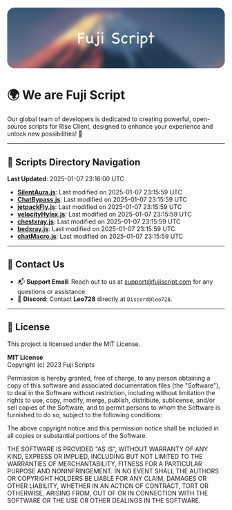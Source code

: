 ![Banner](.github/b.webp)

# 🌍 **We are Fuji Script**

Our global team of developers is dedicated to creating powerful, open-source scripts for Rise Client, designed to enhance your experience and unlock new possibilities! 🌟

---
<!-- SCRIPTS_NAVIGATION_START -->
## 📂 **Scripts Directory Navigation**

**Last Updated**: 2025-01-07 23:16:00 UTC

- **[SilentAura.js](scripts/SilentAura.js)**: Last modified on 2025-01-07 23:15:59 UTC
- **[ChatBypass.js](scripts/ChatBypass.js)**: Last modified on 2025-01-07 23:15:59 UTC
- **[jetpackFly.js](scripts/jetpackFly.js)**: Last modified on 2025-01-07 23:15:59 UTC
- **[velocityHylex.js](scripts/velocityHylex.js)**: Last modified on 2025-01-07 23:15:59 UTC
- **[chestxray.js](scripts/chestxray.js)**: Last modified on 2025-01-07 23:15:59 UTC
- **[bedxray.js](scripts/bedxray.js)**: Last modified on 2025-01-07 23:15:59 UTC
- **[chatMacro.js](scripts/chatMacro.js)**: Last modified on 2025-01-07 23:15:59 UTC

<!-- SCRIPTS_NAVIGATION_END -->

---

## 💬 **Contact Us**  
- 📬 **Support Email**: Reach out to us at [support@fujiscript.com](mailto:support@fujiscript.com) for any questions or assistance.  
- 💬 **Discord**: Contact **Leo728** directly at `Discord@leo728`.

---

## 📜 **License**

This project is licensed under the MIT License.  

**MIT License**  
Copyright (c) 2023 Fuji Scripts  

Permission is hereby granted, free of charge, to any person obtaining a copy of this software and associated documentation files (the "Software"), to deal in the Software without restriction, including without limitation the rights to use, copy, modify, merge, publish, distribute, sublicense, and/or sell copies of the Software, and to permit persons to whom the Software is furnished to do so, subject to the following conditions:  

The above copyright notice and this permission notice shall be included in all copies or substantial portions of the Software.  

THE SOFTWARE IS PROVIDED "AS IS", WITHOUT WARRANTY OF ANY KIND, EXPRESS OR IMPLIED, INCLUDING BUT NOT LIMITED TO THE WARRANTIES OF MERCHANTABILITY, FITNESS FOR A PARTICULAR PURPOSE AND NONINFRINGEMENT. IN NO EVENT SHALL THE AUTHORS OR COPYRIGHT HOLDERS BE LIABLE FOR ANY CLAIM, DAMAGES OR OTHER LIABILITY, WHETHER IN AN ACTION OF CONTRACT, TORT OR OTHERWISE, ARISING FROM, OUT OF OR IN CONNECTION WITH THE SOFTWARE OR THE USE OR OTHER DEALINGS IN THE SOFTWARE.  

